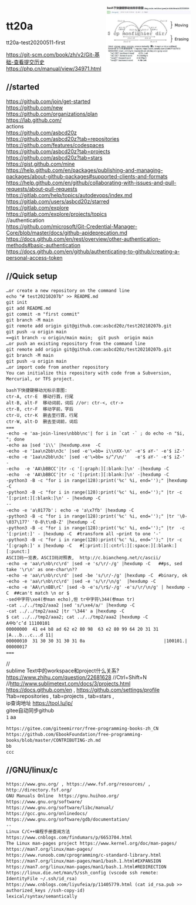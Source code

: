 <img src="bash下快捷键移动光标示意图.jpg" width="46%" align="right" />


# tt20a
tt20a-test20200511-first

https://git-scm.com/book/zh/v2/Git-基础-查看提交历史 https://php.cn/manual/view/34971.html
## //started
https://github.com/join/get-started  
https://github.com/new  
https://github.com/organizations/plan  
https://lab.github.com/  
actions  
https://github.com/asbcd20z  
https://github.com/asbcd20z?tab=repositories  
https://github.com/features/codespaces  
https://github.com/asbcd20z?tab=projects  
https://github.com/asbcd20z?tab=stars  
https://gist.github.com/mine  
https://help.github.com/en/packages/publishing-and-managing-packages/about-github-packages#supported-clients-and-formats  
https://help.github.com/en/github/collaborating-with-issues-and-pull-requests/about-pull-requests  
https://gitlab.com/help/topics/autodevops/index.md  
https://gitlab.com/users/asbcd20z/starred  
https://gitlab.com/explore  
https://gitlab.com/explore/projects/topics  
//authentication  
https://github.com/microsoft/Git-Credential-Manager-Core/blob/master/docs/github-apideprecation.md  
https://docs.github.com/en/rest/overview/other-authentication-methods#basic-authentication  
https://docs.github.com/en/github/authenticating-to-github/creating-a-personal-access-token  
## //Quick setup
```
…or create a new repository on the command line
echo "# test20210207b" >> README.md
git init
git add README.md
git commit -m "first commit"
git branch -M main
git remote add origin git@github.com:asbcd20z/test20210207b.git
git push -u origin main
==git branch -u origin/main main;  git push  origin main
…or push an existing repository from the command line
git remote add origin git@github.com:asbcd20z/test20210207b.git
git branch -M main
git push -u origin main
…or import code from another repository
You can initialize this repository with code from a Subversion, Mercurial, or TFS project.
```

```
bash下快捷键移动光标示意图:
ctr-A, ctr-E  移动行首，行尾
alt-B, alt-F  移动词前，词后 //or: ctr-<, ctr->
ctr-B, ctr-F  移动字前，字后
ctr-U, ctr-K  删去至行首，行尾
ctr-W, alt-D  删去至词前，词后
===
-echo -e 'aa-join-lines\nbbb\nc'| for i in `cat -` ; do echo -n "$i, "; done
-echo aa |sed 'i\\' |hexdump.exe  -C
-echo -e '1aa\n2bb\n3c' |sed -e'\=bb= i\\nXX-\n' -e'$ aY-' -e'$ iZ-'
-echo -e '1aa\n2bb\n3c' |sed -e'\=bb= s/^/\n/'   -e'$ aY-' -e'$ iZ-'
-
-echo  -e 'AA\bBBCC'|tr -c '[:graph:][:blank:]\n' -|hexdump -C
-echo  -e 'AA\bBBCC'|tr -c '[:print:][:blank:]\n' -|hexdump -C
-python3 -B -c "for i in range(128):print('%c' %i, end='');" |hexdump -C
-python3 -B -c "for i in range(128):print('%c' %i, end='');" |tr -c '[:print:][:blank:]\n' - |hexdump -C
--
-echo -e 'a\0177b'； echo -e 'a\x7fb' |hexdump -C
-python3 -B -c "for i in range(128):print('%c' %i, end='');" |tr '\0-\037\177' '0-8\t\nB-Z' |hexdump -C
-python3 -B -c "for i in range(128):print('%c' %i, end='');" |tr  -c '[:print:]' - |hexdump -C  #transform all ~print to one '-'
-python3 -B -c "for i in range(128):print('%c' %i, end='');" |tr -c '[:graph:]' x |hexdump -C   #[:print:][:cntrl:][:space:][:blank:][:punct:]
ASCII码一览表，ASCII码对照表,  http://c.biancheng.net/c/ascii/
-echo -e 'aa\r\nb\rc\rd' |sed -e 's/\r/-/g' |hexdump -C   ##ps, sed take '\r\n' as one-char\n??
-echo -e 'aa\r\nb\rc\rd' |sed -be 's/\r/-/g' |hexdump -C  #binary, ok
-echo -e 'aa\r\nb\rc\rd' |sed -e 's/\r/\n/g'  |hexdump -C
-echo -e 'AA\r\nBB\rC' |sed -b -e's/\r$/-/g' -e's/\r/\n/g' | hexdump -C  ##can't match \n or $
-sed中字符\xe4(参man echo),但 tr中字符\344(参man tr)
-cat ../../tmp2/aaa2 |sed 's/\xe4/a/' |hexdump -C
-cat ../../tmp2/aaa2 |tr '\344' a |hexdump -C
$ cat ../../tmp2/aaa2; cat ../../tmp2/aaa2 |hexdump -C
A中b‘c’d 11100101
00000000  41 e4 b8 ad 62 e2 80 98  63 e2 80 99 64 20 31 31  |A...b...c...d 11|
00000010  31 30 30 31 30 31 0a                              |100101.|
00000017
===
```

//  
sublime Text中的workspace和project什么关系?  https://www.zhihu.com/question/22681628  //Ctrl+Shift+N  
//http://www.sublimetext.com/docs/3/projects.html  
https://docs.github.com/en , https://github.com/settings/profile  
?tab=repositories , tab=projects , tab=stars ,   
ip查询地址 https://tool.lu/ip/  
gitee自动同步github  
`1` aa
```
https://gitee.com/giteemirror/free-programming-books-zh_CN
https://github.com/EbookFoundation/free-programming-books/blob/master/CONTRIBUTING-zh.md
bb
ccc
```

## //GNU/linux/c
```
https://www.gnu.org/ , https://www.fsf.org/resources/ , http://directory.fsf.org/
GNU Manuals Online  https://gnu.huihoo.org/
https://www.gnu.org/software/
https://www.gnu.org/software/libc/manual/
https://gcc.gnu.org/onlinedocs/
https://www.gnu.org/software/gdb/documentation/
--
Linux C/C++编程手册查阅方法  https://www.cnblogs.com/findumars/p/6653704.html
The Linux man-pages project https://www.kernel.org/doc/man-pages/  https://man7.org/linux/man-pages/
https://www.runoob.com/cprogramming/c-standard-library.html
https://man7.org/linux/man-pages/man1/bash.1.html#EXPANSION
https://man7.org/linux/man-pages/man1/bash.1.html#REDIRECTION
https://linux.die.net/man/5/ssh_config (vscode ssh remote: IdentityFile ~/.ssh/id_rsa)
https://www.cnblogs.com/liyufeia/p/11405779.html (cat id_rsa.pub >> authorized_keys //ssh-copy-id)
lexical/syntax/semantically
```
